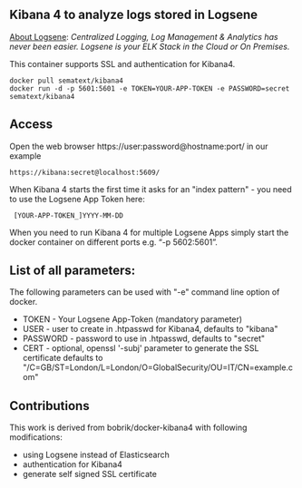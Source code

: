 ## Kibana 4 to analyze logs stored in Logsene

[About Logsene](http://www.sematext.com/logsene): *Centralized Logging, Log Management & Analytics has never been easier. Logsene is your ELK Stack in the Cloud or On Premises.*

This container supports SSL and authentication for Kibana4.

```
docker pull sematext/kibana4
docker run -d -p 5601:5601 -e TOKEN=YOUR-APP-TOKEN -e PASSWORD=secret sematext/kibana4
```
## Access
Open the web browser https://user:password@hostname:port/ in our example

```
https://kibana:secret@localhost:5609/
```

When Kibana 4 starts the first time it asks for an "index pattern" - you need to use the Logsene App Token here:
```
 [YOUR-APP-TOKEN_]YYYY-MM-DD 
```

When you need to run Kibana 4 for multiple Logsene Apps simply start the docker container on different ports e.g. “-p 5602:5601”.

## List of all parameters:
The following parameters can be used with "-e" command line option of docker. 

- TOKEN - Your Logsene App-Token (mandatory parameter)
- USER - user to create in .htpasswd for Kibana4, defaults to "kibana"
- PASSWORD - password to use in .htpasswd, defaults to "secret"
- CERT - optional, openssl '-subj' parameter to generate the SSL certificate defaults to "/C=GB/ST=London/L=London/O=GlobalSecurity/OU=IT/CN=example.com"

## Contributions
This work is derived from bobrik/docker-kibana4 with following modifications:
- using Logsene instead of Elasticsearch
- authentication for Kibana4 
- generate self signed SSL certificate




